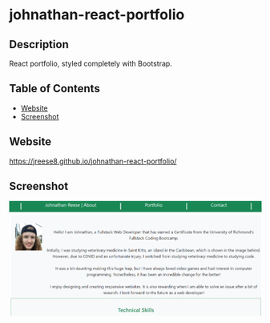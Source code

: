 # johnathan-react-portfolio

## Description
  React portfolio, styled completely with Bootstrap.


## Table of Contents

  - [Website](#Website)
  - [Screenshot](#Screenshot)
  

  ## Website
  https://jreese8.github.io/johnathan-react-portfolio/


  ## Screenshot
  <img src="./assets/reactPort.png">